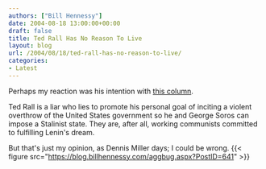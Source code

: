 ```yaml
---
authors: ["Bill Hennessy"]
date: 2004-08-18 13:00:00+00:00
draft: false
title: Ted Rall Has No Reason To Live
layout: blog
url: /2004/08/18/ted-rall-has-no-reason-to-live/
categories:
- Latest
---
```


Perhaps my reaction was his intention with [ this column](https://www.commondreams.org/views04/0818-11.htm).   
  
Ted Rall is a liar who lies to promote his personal goal of inciting a violent overthrow of the United States government so he and George Soros can impose a Stalinist state.  They are, after all, working communists committed to fulfilling Lenin's dream.   
  
But that's just my opinion, as Dennis Miller days; I could be wrong. {{< figure src="https://blog.billhennessy.com/aggbug.aspx?PostID=641" >}}

